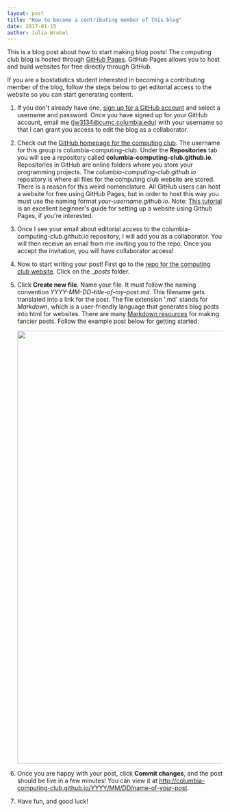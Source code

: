 ```yaml
---
layout: post
title: "How to become a contributing member of this blog"
date: 2017-01-15
author: Julia Wrobel
---
```



This is a blog post about how to start making blog posts! The computing club blog is hosted through [GitHub Pages](https://pages.github.com/). GitHub Pages allows you to host and build websites for free directly through GitHub.

If you are a biostatistics student interested in becoming a contributing member of the blog, follow the steps below to get editorial access to the website so you can start generating content.

1. If you don't already have one, [sign up for a GitHub account](https://github.com) and select a username and password. Once you have signed up for your GitHub account, email me (jw3134@cumc.columbia.edu) with your username so that I can grant you access to edit the blog as a collaborator.

2. Check out the [GitHub homepage for the computing club](https://github.com/columbia-computing-club). The username for this group is columbia-computing-club. Under the **Repositories** tab you will see a repository called **columbia-computing-club.github.io**. Repositories in GitHub are online folders where you store your programming projects. The *columbia-computing-club.github.io* repository is where all files for the computing club website are stored. There is a reason for this weird nomenclature. All GitHub users can host a website for free using GitHub Pages, but in order to host this way you must use the naming format *your-username.github.io*. Note: [This tutorial](http://jmcglone.com/guides/github-pages/) is an excellent beginner's guide for setting up a website using Github Pages, if you're interested.

3. Once I see your email about editorial access to the columbia-computing-club.github.io repository, I will add you as a collaborator. You will then receive an email from me inviting you to the repo. Once you accept the invitation, you will have collaborator access!

4. Now to start writing your post! First go to the [repo for the computing club website](https://github.com/columbia-computing-club/columbia-computing-club.github.io). Click on the *_posts* folder.

5. Click **Create new file**. Name your file. It must follow the naming convention *YYYY-MM-DD-title-of-my-post.md*. This filename gets translated into a link for the post. The file extension '.md' stands for *Markdown*, which is a user-friendly language that generates blog posts into html for websites. There are many [Markdown resources](https://github.com/adam-p/markdown-here/wiki/Markdown-Cheatsheet) for making fancier posts. Follow the example post below for getting started: <center><img src="/assets/20170116_blog2.png" width="1010"></center>


6. Once you are happy with your post, click **Commit changes**, and the post should be live in a few minutes! You can view it at http://columbia-computing-club.github.io/YYYY/MM/DD/name-of-your-post.

7. Have fun, and good luck!
